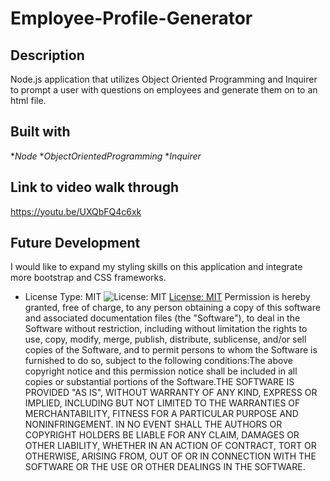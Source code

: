 # Employee-Profile-Generator

## Description
Node.js application that utilizes Object Oriented Programming and Inquirer to prompt a user with questions on employees and generate them on to an html file.

## Built with
*_Node_
*_ObjectOrientedProgramming_
*_Inquirer_

## Link to video walk through
https://youtu.be/UXQbFQ4c6xk

## Future Development
I would like to expand my styling skills on this application and integrate more bootstrap and CSS frameworks. 

* License Type: MIT
    ![License: MIT](https://img.shields.io/badge/License-MIT-green.svg)
    [License: MIT](https://opensource.org/licenses/MIT)
    Permission is hereby granted, free of charge, to any person obtaining a copy of this software and associated documentation files (the "Software"), to deal in the Software without restriction, including without limitation the rights to use, copy, modify, merge, publish, distribute, sublicense, and/or sell copies of the Software, and to permit persons to whom the Software is furnished to do so, subject to the following conditions:The above copyright notice and this permission notice shall be included in all copies or substantial portions of the Software.THE SOFTWARE IS PROVIDED "AS IS", WITHOUT WARRANTY OF ANY KIND, EXPRESS OR IMPLIED, INCLUDING BUT NOT LIMITED TO THE WARRANTIES OF MERCHANTABILITY, FITNESS FOR A PARTICULAR PURPOSE AND NONINFRINGEMENT. IN NO EVENT SHALL THE AUTHORS OR COPYRIGHT HOLDERS BE LIABLE FOR ANY CLAIM, DAMAGES OR OTHER LIABILITY, WHETHER IN AN ACTION OF CONTRACT, TORT OR OTHERWISE, ARISING FROM, OUT OF OR IN CONNECTION WITH THE SOFTWARE OR THE USE OR OTHER DEALINGS IN THE SOFTWARE.